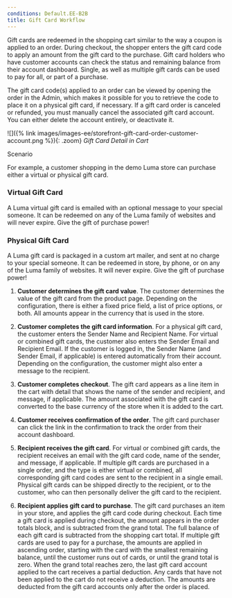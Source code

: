 ```yaml
---
conditions: Default.EE-B2B
title: Gift Card Workflow
---
```


Gift cards are redeemed in the shopping cart similar to the way a coupon is applied to an order. During checkout, the shopper enters the gift card code to apply an amount from the gift card to the purchase. Gift card holders who have customer accounts can check the status and remaining balance from their account dashboard. Single, as well as multiple gift cards can be used to pay for all, or part of a purchase.

The gift card code(s) applied to an order can be viewed by opening the order in the Admin, which makes it possible for you to retrieve the code to place it on a physical gift card, if necessary. If a gift card order is canceled or refunded, you must manually cancel the associated gift card account. You can either delete the account entirely, or deactivate it.

![]({% link images/images-ee/storefront-gift-card-order-customer-account.png %}){: .zoom}
*Gift Card Detail in Cart*

Scenario

For example, a customer shopping in the demo Luma store can purchase either a virtual or physical gift card.

### Virtual Gift Card

A Luma virtual gift card is emailed with an optional message to your special someone. It can be redeemed on any of the Luma family of websites and will never expire. Give the gift of purchase power!

### Physical Gift Card

A Luma gift card is packaged in a custom art mailer, and sent at no charge to your special someone. It can be redeemed in store, by phone, or on any of the Luma family of websites. It will never expire. Give the gift of purchase power!

1. **Customer determines the gift card value**. The customer determines the value of the gift card from the product page. Depending on the configuration, there is either a fixed price field, a list of price options, or both. All amounts appear in the currency that is used in the store.

1. **Customer completes the gift card information**. For a physical gift card, the customer enters the Sender Name and Recipient Name. For virtual or combined gift cards, the customer also enters the Sender Email and Recipient Email. If the customer is logged in, the Sender Name (and Sender Email, if applicable) is entered automatically from their account. Depending on the configuration, the customer might also enter a message to the recipient.

1. **Customer completes checkout**. The gift card appears as a line item in the cart with detail that shows the name of the sender and recipient, and message, if applicable. The amount associated with the gift card is converted to the base currency of the store when it is added to the cart.

1. **Customer receives confirmation of the order**. The gift card purchaser can click the link in the confirmation to track the order from their account dashboard.

1. **Recipient receives the gift card**. For virtual or combined gift cards, the recipient receives an email with the gift card code, name of the sender, and message, if applicable. If multiple gift cards are purchased in a single order, and the type is either virtual or combined, all corresponding gift card codes are sent to the recipient in a single email. Physical gift cards can be shipped directly to the recipient, or to the customer, who can then personally deliver the gift card to the recipient.

2. **Recipient applies gift card to purchase**. The gift card purchases an item in your store, and applies the gift card code during checkout. Each time a gift card is applied during checkout, the amount appears in the order totals block, and is subtracted from the grand total. The full balance of each gift card is subtracted from the shopping cart total. If multiple gift cards are used to pay for a purchase, the amounts are applied in ascending order, starting with the card with the smallest remaining balance, until the customer runs out of cards, or until the grand total is zero. When the grand total reaches zero, the last gift card account applied to the cart receives a partial deduction. Any cards that have not been applied to the cart do not receive a deduction. The amounts are deducted from the gift card accounts only after the order is placed.
